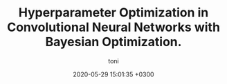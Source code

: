 ---
layout: post
title: Hyperparameter Optimization in Convolutional Neural Networks with Bayesian Optimization.
description: A hands on approach to working with convolutional autoencoders and large datasets in Keras.
date: 2020-05-29 15:01:35 +0300
author: toni
image: '/images/posts/20200529/cover.jpeg'
image_caption: 'Photo by [Dan Cristian Pădureț](https://unsplash.com/photos/xJLN32FO7AY) on [Unsplash](https://unsplash.com/)'
tags: [cnn, deep learning, computer vision, autoencoder]
featured: false
---
